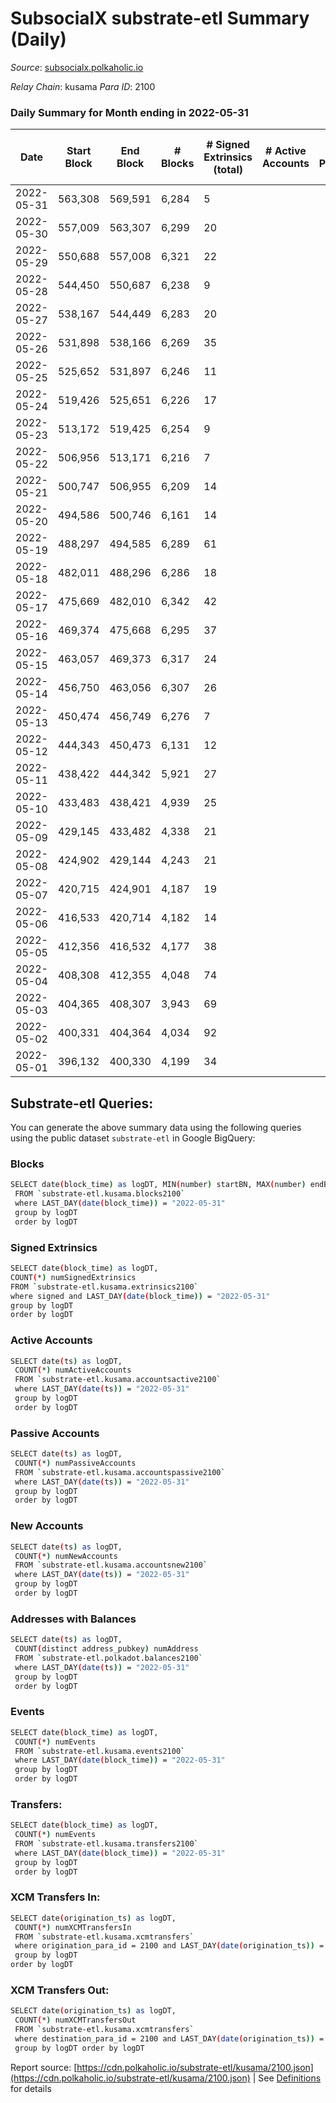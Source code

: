 # SubsocialX substrate-etl Summary (Daily)

_Source_: [subsocialx.polkaholic.io](https://subsocialx.polkaholic.io)

*Relay Chain*: kusama
*Para ID*: 2100



### Daily Summary for Month ending in 2022-05-31


| Date | Start Block | End Block | # Blocks | # Signed Extrinsics (total) | # Active Accounts | # Passive | # New | # Addresses with Balances | # Events | # Transfers | # XCM Transfers In | # XCM Transfers Out | Issues | 
| ---- | ----------- | --------- | -------- | --------------------------- | ----------------- | --------- | ----- | ------------------------- | -------- | ----------- | ------------------ | ------------------- | ------ |
| 2022-05-31 | 563,308 | 569,591 | 6,284 | 5 |  |  |  | 33,745 | 12,584 |   |   |   |  |
| 2022-05-30 | 557,009 | 563,307 | 6,299 | 20 |  |  |  |  | 12,657 |   |   |   |  |
| 2022-05-29 | 550,688 | 557,008 | 6,321 | 22 |  |  |  |  | 12,698 |   |   |   |  |
| 2022-05-28 | 544,450 | 550,687 | 6,238 | 9 |  |  |  |  | 12,506 |   |   |   |  |
| 2022-05-27 | 538,167 | 544,449 | 6,283 | 20 |  |  |  |  | 12,626 |   |   |   |  |
| 2022-05-26 | 531,898 | 538,166 | 6,269 | 35 |  |  |  |  | 12,657 |   |   |   |  |
| 2022-05-25 | 525,652 | 531,897 | 6,246 | 11 |  |  |  |  | 12,517 |   |   |   |  |
| 2022-05-24 | 519,426 | 525,651 | 6,226 | 17 |  |  |  |  | 12,499 |   |   |   |  |
| 2022-05-23 | 513,172 | 519,425 | 6,254 | 9 |  |  |  |  | 12,535 |   |   |   |  |
| 2022-05-22 | 506,956 | 513,171 | 6,216 | 7 |  |  |  |  | 12,450 |   |   |   |  |
| 2022-05-21 | 500,747 | 506,955 | 6,209 | 14 |  |  |  |  | 12,464 |   |   |   |  |
| 2022-05-20 | 494,586 | 500,746 | 6,161 | 14 |  |  |  |  | 12,364 |   |   |   |  |
| 2022-05-19 | 488,297 | 494,585 | 6,289 | 61 |  |  |  |  | 12,759 |   |   |   |  |
| 2022-05-18 | 482,011 | 488,296 | 6,286 | 18 |  |  |  |  | 12,624 |   |   |   |  |
| 2022-05-17 | 475,669 | 482,010 | 6,342 | 42 |  |  |  |  | 12,817 |   |   |   |  |
| 2022-05-16 | 469,374 | 475,668 | 6,295 | 37 |  |  |  |  | 12,700 |   |   |   |  |
| 2022-05-15 | 463,057 | 469,373 | 6,317 | 24 |  |  |  |  | 12,705 |   |   |   |  |
| 2022-05-14 | 456,750 | 463,056 | 6,307 | 26 |  |  |  |  | 12,702 |   |   |   |  |
| 2022-05-13 | 450,474 | 456,749 | 6,276 | 7 |  |  |  |  | 12,569 |   |   |   |  |
| 2022-05-12 | 444,343 | 450,473 | 6,131 | 12 |  |  |  |  | 12,292 |   |   |   |  |
| 2022-05-11 | 438,422 | 444,342 | 5,921 | 27 |  |  |  |  | 11,930 |   |   |   |  |
| 2022-05-10 | 433,483 | 438,421 | 4,939 | 25 |  |  |  |  | 9,951 |   |   |   |  |
| 2022-05-09 | 429,145 | 433,482 | 4,338 | 21 |  |  |  |  | 8,735 |   |   |   |  |
| 2022-05-08 | 424,902 | 429,144 | 4,243 | 21 |  |  |  |  | 8,554 |   |   |   |  |
| 2022-05-07 | 420,715 | 424,901 | 4,187 | 19 |  |  |  |  | 8,428 |   |   |   |  |
| 2022-05-06 | 416,533 | 420,714 | 4,182 | 14 |  |  |  |  | 8,404 |   |   |   |  |
| 2022-05-05 | 412,356 | 416,532 | 4,177 | 38 |  |  |  |  | 8,478 |   |   |   |  |
| 2022-05-04 | 408,308 | 412,355 | 4,048 | 74 |  |  |  |  | 8,334 |   |   |   |  |
| 2022-05-03 | 404,365 | 408,307 | 3,943 | 69 |  |  |  |  | 8,118 |   |   |   |  |
| 2022-05-02 | 400,331 | 404,364 | 4,034 | 92 |  |  |  |  | 8,382 |   |   |   |  |
| 2022-05-01 | 396,132 | 400,330 | 4,199 | 34 |  |  |  |  | 8,501 |   |   |   |  |

## Substrate-etl Queries:
You can generate the above summary data using the following queries using the public dataset `substrate-etl` in Google BigQuery:

### Blocks
```bash
SELECT date(block_time) as logDT, MIN(number) startBN, MAX(number) endBN, COUNT(*) numBlocks 
 FROM `substrate-etl.kusama.blocks2100`  
 where LAST_DAY(date(block_time)) = "2022-05-31" 
 group by logDT 
 order by logDT
```

### Signed Extrinsics
```bash
SELECT date(block_time) as logDT, 
COUNT(*) numSignedExtrinsics 
FROM `substrate-etl.kusama.extrinsics2100`  
where signed and LAST_DAY(date(block_time)) = "2022-05-31" 
group by logDT 
order by logDT
```

### Active Accounts
```bash
SELECT date(ts) as logDT, 
 COUNT(*) numActiveAccounts 
 FROM `substrate-etl.kusama.accountsactive2100` 
 where LAST_DAY(date(ts)) = "2022-05-31" 
 group by logDT 
 order by logDT
```

### Passive Accounts
```bash
SELECT date(ts) as logDT, 
 COUNT(*) numPassiveAccounts 
 FROM `substrate-etl.kusama.accountspassive2100` 
 where LAST_DAY(date(ts)) = "2022-05-31" 
 group by logDT 
 order by logDT
```

### New Accounts
```bash
SELECT date(ts) as logDT, 
 COUNT(*) numNewAccounts 
 FROM `substrate-etl.kusama.accountsnew2100` 
 where LAST_DAY(date(ts)) = "2022-05-31" 
 group by logDT
 order by logDT
```

### Addresses with Balances
```bash
SELECT date(ts) as logDT,
 COUNT(distinct address_pubkey) numAddress 
 FROM `substrate-etl.polkadot.balances2100` 
 where LAST_DAY(date(ts)) = "2022-05-31" 
 group by logDT 
 order by logDT
```

### Events
```bash
SELECT date(block_time) as logDT, 
 COUNT(*) numEvents 
 FROM `substrate-etl.kusama.events2100` 
 where LAST_DAY(date(block_time)) = "2022-05-31" 
 group by logDT 
 order by logDT
```

### Transfers:
```bash
SELECT date(block_time) as logDT, 
 COUNT(*) numEvents 
 FROM `substrate-etl.kusama.transfers2100` 
 where LAST_DAY(date(block_time)) = "2022-05-31" 
 group by logDT 
 order by logDT
```

### XCM Transfers In:
```bash
SELECT date(origination_ts) as logDT, 
 COUNT(*) numXCMTransfersIn 
 FROM `substrate-etl.kusama.xcmtransfers` 
 where origination_para_id = 2100 and LAST_DAY(date(origination_ts)) = "2022-05-31" 
 group by logDT 
order by logDT
```

### XCM Transfers Out:
```bash
SELECT date(origination_ts) as logDT, 
 COUNT(*) numXCMTransfersOut 
 FROM `substrate-etl.kusama.xcmtransfers` 
 where destination_para_id = 2100 and LAST_DAY(date(origination_ts)) = "2022-05-31" 
 group by logDT order by logDT
```


Report source: [https://cdn.polkaholic.io/substrate-etl/kusama/2100.json](https://cdn.polkaholic.io/substrate-etl/kusama/2100.json) | See [Definitions](/DEFINITIONS.md) for details
